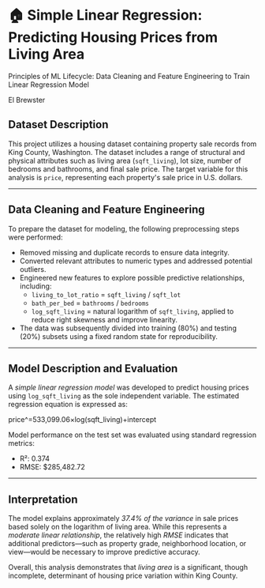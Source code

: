 # 🏠 Simple Linear Regression: Predicting Housing Prices from Living Area
Principles of ML Lifecycle: Data Cleaning and Feature Engineering to Train Linear Regression Model

El Brewster

## Dataset Description
This project utilizes a housing dataset containing property sale records from King County, Washington. The dataset includes a range of structural and physical attributes such as living area (`sqft_living`), lot size, number of bedrooms and bathrooms, and final sale price.
The target variable for this analysis is `price`, representing each property's sale price in U.S. dollars.

---

## Data Cleaning and Feature Engineering

To prepare the dataset for modeling, the following preprocessing steps were performed:
  - Removed missing and duplicate records to ensure data integrity.
  - Converted relevant attributes to numeric types and addressed potential outliers.
  - Engineered new features to explore possible predictive relationships, including:
    - `living_to_lot_ratio` = `sqft_living` / `sqft_lot`
    - `bath_per_bed` = `bathrooms` / `bedrooms`
    - `log_sqft_living` = natural logarithm of `sqft_living`, applied to reduce right skewness and improve linearity.
  - The data was subsequently divided into training (80%) and testing (20%) subsets using a fixed random state for reproducibility.

---

## Model Description and Evaluation

A *simple linear regression model* was developed to predict housing prices using `log_sqft_living` as the sole independent variable.
The estimated regression equation is expressed as:

  price^=533,099.06×log⁡(sqft_living)+intercept

Model performance on the test set was evaluated using standard regression metrics:
  - R²: 0.374
  - RMSE: $285,482.72

---

## Interpretation

The model explains approximately *37.4% of the variance* in sale prices based solely on the logarithm of living area. While this represents a *moderate linear relationship*, the relatively high *RMSE* indicates that additional predictors—such as property grade, neighborhood location, or view—would be necessary to improve predictive accuracy.

Overall, this analysis demonstrates that *living area* is a significant, though incomplete, determinant of housing price variation within King County.







